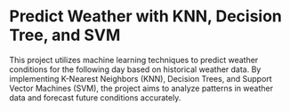 # Predict Weather with KNN, Decision Tree, and SVM
This project utilizes machine learning techniques to predict weather conditions for the following day based on historical weather data. By implementing K-Nearest Neighbors (KNN), Decision Trees, and Support Vector Machines (SVM), the project aims to analyze patterns in weather data and forecast future conditions accurately.
